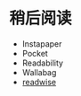 稍后阅读
========

- Instapaper
- Pocket
- Readability
- Wallabag
- [readwise](https://read.readwise.io/)
